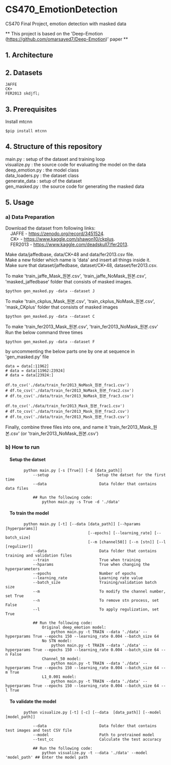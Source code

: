 # CS470_EmotionDetection
CS470 Final Project, emotion detection with masked data

** This project is based on the 'Deep-Emotion (https://github.com/omarsayed7/Deep-Emotion)' paper **

## 1. Architecture
## 2. Datasets
    JAFFE
    CK+
    FER2013 skdjfl;

## 3. Prerequisites
Install mtcnn
    
    $pip install mtcnn

## 4. Structure of this repository
main.py : setup of the dataset and training loop  
visualize.py : the source code for evaluating the model on the data  
deep_emotion.py : the model class  
data_loaders.py : the dataset class  
generate_data : setup of the dataset  
gen_masked.py : the source code for generating the masked data  

## 5. Usage
###    a) Data Preparation

Download the dataset from following links:   
&nbsp;&nbsp;&nbsp;&nbsp;JAFFE -  https://zenodo.org/record/3451524.  
&nbsp;&nbsp;&nbsp;&nbsp;CK+ - https://www.kaggle.com/shawon10/ckplus.  
&nbsp;&nbsp;&nbsp;&nbsp;FER2013 - https://www.kaggle.com/deadskull7/fer2013.  
    
Make data/jaffedbase, data/CK+48 and data/fer2013.csv file.   
Make a new folder which name is 'data' and insert all things inside it.   
Make sure that dataset/jaffedbase, dataset/CK+48, dataset/fer2013.csv.  

To make 'train_jaffe_Mask_원본.csv', 'train_jaffe_NoMask_원본.csv', 'masked_jaffedbase' folder that consists of masked images.  
    
    $python gen_masked.py -data --dataset J

To make 'train_ckplus_Mask_원본.csv', 'train_ckplus_NoMask_원본.csv', 'mask_CKplus' folder that consists of masked images
    
    $python gen_masked.py -data --dataset C

To make 'train_fer2013_Mask_원본.csv', 'train_fer2013_NoMask_원본.csv'   
Run the below command three times 
    
    $python gen_masked.py -data --dataset F

by uncommenting the below parts one by one at sequence in 'gen_masked.py' file   

    data = data[:11962]
    # data = data[11962:23924]
    # data = data[23924:]

    df.to_csv('./data/train_fer2013_NoMask_원본_frac1.csv')
    # df.to_csv('./data/train_fer2013_NoMask_원본_frac2.csv')
    # df.to_csv('./data/train_fer2013_NoMask_원본_frac3.csv')

    df.to_csv('./data/train_fer2013_Mask_원본_frac1.csv')
    # df.to_csv('./data/train_fer2013_Mask_원본_frac2.csv')
    # df.to_csv('./data/train_fer2013_Mask_원본_frac3.csv')

Finally, combine three files into one, and name it 'train_fer2013_Mask_원본.csv' (or 'train_fer2013_NoMask_원본.csv')  

###    b) How to run
#### &nbsp;&nbsp;&nbsp;&nbsp;Setup the datset

            python main.py [-s [True]] [-d [data_path]]
                --setup                     Setup the datset for the first time
                --data                       Data folder that contains data files
                
                ## Run the following code:
                    python main.py -s True -d './data'
                
#### &nbsp;&nbsp;&nbsp;&nbsp;To train the model

            python main.py [-t] [--data [data_path]] [--hparams [hyperparams]]
                                        [--epochs] [--learning_rate] [--batch_size]
                                        [--m [channel50]] [--n [stn]] [--l [regulizer]]
                --data                       Data folder that contains training and validation files
                --train                      True when training
                --hparams                    True when changing the hyperparameters
                --epochs                     Number of epochs
                --learning_rate              Learning rate value
                --batch_size                 Training/validation batch size
                --m                          To modify the channel number, set True
                --n                          To remove stn process, set False
                --l                          To apply regulization, set True
                
                ## Run the following code:
                    Original deep_emotion model:
                        python main.py -t TRAIN --data './data' --hyperparams True --epochs 150 --learning_rate 0.004 --batch_size 64 
                    No STN model:
                        python main.py -t TRAIN --data './data' --hyperparams True --epochs 150 --learning_rate 0.004 --batch_size 64 --n False
                    Channel_50 model:
                        python main.py -t TRAIN --data './data' --hyperparams True --epochs 150 --learning_rate 0.004 --batch_size 64 --m True
                    L1_0.001 model:
                        python main.py -t TRAIN --data './data' --hyperparams True --epochs 150 --learning_rate 0.004 --batch_size 64 --l True

#### &nbsp;&nbsp;&nbsp;&nbsp;To validate the model

            python visualize.py [-t] [-c] [--data  [data_path]] [--model [model_path]]
            
                --data                       Data folder that contains test images and test CSV file
                --model                      Path to pretrained model
                --test_cc                    Calculate the test accuracy
                
                ## Run the following code:
                    python visualize.py -t --data './data' --model 'model_path' ## Enter the model path
        
    

